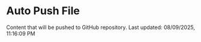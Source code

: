 # Auto Push File

Content that will be pushed to GitHub repository.
Last updated: 08/09/2025, 11:16:09 PM